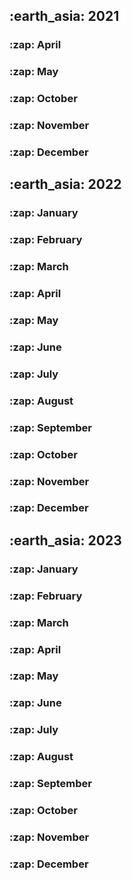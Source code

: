 <h2> :earth_asia: 2021 </h2>
<h3> :zap: April </h3>

<h3> :zap: May </h3>

<h3> :zap: October </h3>

<h3> :zap: November </h3>

<h3> :zap: December </h3>

<h2> :earth_asia: 2022 </h2>

<h3> :zap: January </h3>

<h3> :zap: February </h3>

<h3> :zap: March </h3>

<h3> :zap: April </h3>

<h3> :zap: May </h3>

<h3> :zap: June </h3>

<h3> :zap: July </h3>

<h3> :zap: August </h3>

<h3> :zap: September </h3>

<h3> :zap: October </h3>

<h3> :zap: November </h3>

<h3> :zap: December </h3>


<h2> :earth_asia: 2023 </h2>

<h3> :zap: January </h3>

<h3> :zap: February </h3>

<h3> :zap: March </h3>

<h3> :zap: April </h3>

<h3> :zap: May </h3>

<h3> :zap: June </h3>

<h3> :zap: July </h3>

<h3> :zap: August </h3>

<h3> :zap: September </h3>

<h3> :zap: October </h3>

<h3> :zap: November </h3>

<h3> :zap: December </h3>

